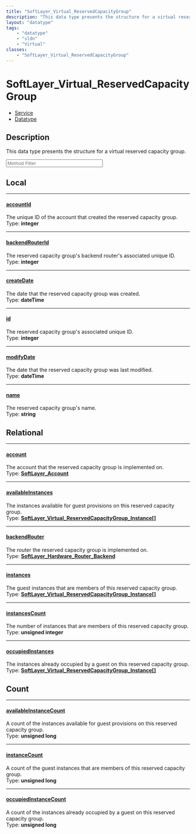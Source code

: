 ```yaml
---
title: "SoftLayer_Virtual_ReservedCapacityGroup"
description: "This data type presents the structure for a virtual reserved capacity group."
layout: "datatype"
tags:
    - "datatype"
    - "sldn"
    - "Virtual"
classes:
    - "SoftLayer_Virtual_ReservedCapacityGroup"
---
```


# SoftLayer_Virtual_ReservedCapacityGroup
<div id='service-datatype'>
    <ul id='sldn-reference-tabs'>
    <li id='service'> <a href='/reference/services/SoftLayer_Virtual_ReservedCapacityGroup' >Service</a></li>    <li id='datatype'> <a href='/reference/datatypes/SoftLayer_Virtual_ReservedCapacityGroup' >Datatype</a></li>
    </ul>
</div>

## Description 
This data type presents the structure for a virtual reserved capacity group. 





<!-- Service Filer BEGIN -->
<div class="view-filters">
        <div class="clearfix">
            <div class="search-input-box">
                <input placeholder="Method Filter" onkeyup="titleSearch(inputId='prop-input', divId='properties', elementClass='prop-row')" 
                    type="text" id="prop-input" value="" size="30" maxlength="128" class="form-text">
            </div>
        </div>
</div>
<!-- Service Filer END -->

<div id="properties" class="content">
<div id="localProperties" class="prop-content" >

## Local
-----
[accountId]: #accountid
#### [accountId]
The unique ID of the account that created the reserved capacity group.   
<span class="type-label">Type: </span>**integer**

-----
[backendRouterId]: #backendrouterid
#### [backendRouterId]
The reserved capacity group's backend router's associated unique ID.   
<span class="type-label">Type: </span>**integer**

-----
[createDate]: #createdate
#### [createDate]
The date that the reserved capacity group was created.   
<span class="type-label">Type: </span>**dateTime**

-----
[id]: #id
#### [id]
The reserved capacity group's associated unique ID.   
<span class="type-label">Type: </span>**integer**

-----
[modifyDate]: #modifydate
#### [modifyDate]
The date that the reserved capacity group was last modified.   
<span class="type-label">Type: </span>**dateTime**

-----
[name]: #name
#### [name]
The reserved capacity group's name.   
<span class="type-label">Type: </span>**string**

</div>
<!-- LOCAL PROPERTY END -->

<div id="relationalProperties"  class="prop-content" >

## Relational
-----
[account]: #account
#### [account]
The account that the reserved capacity group is implemented on.  
<span class="type-label">Type: </span>**<a href='/reference/datatypes/SoftLayer_Account'>SoftLayer_Account </a>**

-----
[availableInstances]: #availableinstances
#### [availableInstances]
The instances available for guest provisions on this reserved capacity group.  
<span class="type-label">Type: </span>**<a href='/reference/datatypes/SoftLayer_Virtual_ReservedCapacityGroup_Instance'>SoftLayer_Virtual_ReservedCapacityGroup_Instance[] </a>**

-----
[backendRouter]: #backendrouter
#### [backendRouter]
The router the reserved capacity group is implemented on.  
<span class="type-label">Type: </span>**<a href='/reference/datatypes/SoftLayer_Hardware_Router_Backend'>SoftLayer_Hardware_Router_Backend </a>**

-----
[instances]: #instances
#### [instances]
The guest instances that are members of this reserved capacity group.  
<span class="type-label">Type: </span>**<a href='/reference/datatypes/SoftLayer_Virtual_ReservedCapacityGroup_Instance'>SoftLayer_Virtual_ReservedCapacityGroup_Instance[] </a>**

-----
[instancesCount]: #instancescount
#### [instancesCount]
The number of instances that are members of this reserved capacity group.  
<span class="type-label">Type: </span>**unsigned integer**

-----
[occupiedInstances]: #occupiedinstances
#### [occupiedInstances]
The instances already occupied by a guest on this reserved capacity group.  
<span class="type-label">Type: </span>**<a href='/reference/datatypes/SoftLayer_Virtual_ReservedCapacityGroup_Instance'>SoftLayer_Virtual_ReservedCapacityGroup_Instance[] </a>**


## Count

-----
[availableInstanceCount]: #availableinstancecount
#### [availableInstanceCount]
A count of the instances available for guest provisions on this reserved capacity group.   
<span class="type-label">Type: </span>**unsigned long**


-----
[instanceCount]: #instancecount
#### [instanceCount]
A count of the guest instances that are members of this reserved capacity group.   
<span class="type-label">Type: </span>**unsigned long**


-----
[occupiedInstanceCount]: #occupiedinstancecount
#### [occupiedInstanceCount]
A count of the instances already occupied by a guest on this reserved capacity group.   
<span class="type-label">Type: </span>**unsigned long**

</div>


